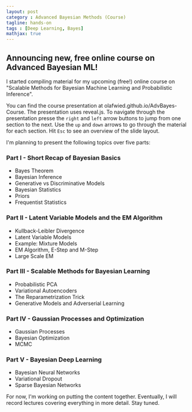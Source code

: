 ```yaml
---
layout: post
category : Advanced Bayesian Methods (Course)
tagline: hands-on
tags : [Deep Learning, Bayes]
mathjax: true
---
```


## Announcing new, free online course on Advanced Bayesian ML!

I started compiling material for my upcoming (free!) online course on "Scalable Methods for Bayesian Machine Learning and Probabilistic Inference".

You can find the course presentation at olafwied.github.io/AdvBayes-Course. The presentation uses reveal.js. To navigate through the presentation presse the `right` and `left` arrow buttons to jump from one section to the next. Use the `up` and `down` arrows to go through the material for each section. Hit `Esc` to see an overview of the slide layout.

I'm planning to present the following topics over five parts:

### Part I - Short Recap of Bayesian Basics
- Bayes Theorem
- Bayesian Inference
- Generative vs Discriminative Models
- Bayesian Statistics
- Priors
- Frequentist Statistics

### Part II - Latent Variable Models and the EM Algorithm
- Kullback-Leibler Divergence
- Latent Variable Models
- Example: Mixture Models
- EM Algorithm, E-Step and M-Step
- Large Scale EM

### Part III - Scalable Methods for Bayesian Learning
- Probabilistic PCA
- Variational Autoencoders
- The Reparametrization Trick
- Generative Models and Adverserial Learning

### Part IV - Gaussian Processes and Optimization
- Gaussian Processes
- Bayesian Optimization
- MCMC

### Part V - Bayesian Deep Learning
- Bayesian Neural Networks
- Variational Dropout
- Sparse Bayesian Networks

For now, I'm working on putting the content together. Eventually, I will record lectures covering everything in more detail. Stay tuned.
